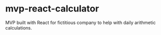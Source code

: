 # mvp-react-calculator
MVP built with React for fictitious company to help with daily arithmetic calculations.
